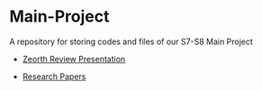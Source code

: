 # Main-Project
A repository for storing codes and files of our S7-S8 Main Project

* [Zeorth Review Presentation](https://github.com/004Ajay/Main-Project/blob/main/Docs/Main%20Project%20Zeroth%20Review.pdf)

* [Research Papers](https://github.com/004Ajay/Main-Project/tree/main/Research%20Papers)
